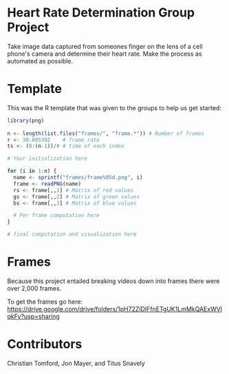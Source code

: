 # Heart Rate Determination Group Project
Take image data captured from someones finger on the lens of a cell phone's camera and determine their heart rate. Make the process as automated as possible. 

# Template
This was the R template that was given to the groups to help us get started:
```R
library(png)
                
n <- length(list.files("frames/", "frame.*")) # Number of frames
r <- 30.005392    # frame rate
ts <- (0:(n-1))/r # time of each index

# Your initialization here

for (i in 1:n) {
  name <- sprintf("frames/frame%05d.png", i)
  frame <- readPNG(name)
  rs <- frame[,,1] # Matrix of red values
  gs <- frame[,,2] # Matrix of green values
  bs <- frame[,,3] # Matrix of blue values

  # Per frame computation here
}

# final computation and visualization here
```

# Frames
Because this project entailed breaking videos down into frames there were over 2,000 frames.

To get the frames go here:
https://drive.google.com/drive/folders/1pH72ZjDIFfnETgUK1LmMkQAExWVlqkFy?usp=sharing

# Contributors
Christian Tomford, Jon Mayer, and Titus Snavely
